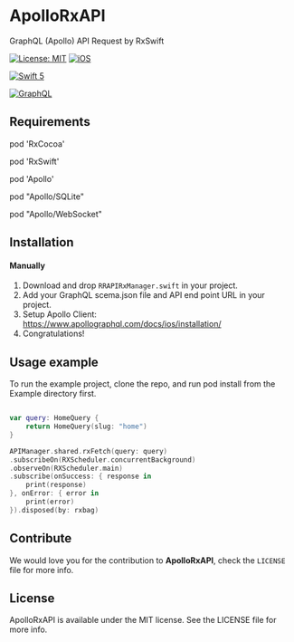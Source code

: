 # ApolloRxAPI
GraphQL (Apollo) API Request by RxSwift


[![License: MIT](https://img.shields.io/badge/license-MIT-green.svg?style=flat)](https://github.com/Jigneshmayani90/ApolloRxAPI/blob/main/LICENSE)
[![iOS](https://img.shields.io/badge/Platform-iOS-purpel.svg?style=flat)](https://developer.apple.com/ios/)

[![Swift 5](https://img.shields.io/badge/Swift-5-orange.svg?style=flat)](https://developer.apple.com/swift/)

[![GraphQL](https://img.shields.io/badge/GraphQL-purpel.svg?style=flat)](https://graphql.org/)

## Requirements

pod 'RxCocoa'

pod 'RxSwift'

pod 'Apollo' 

pod "Apollo/SQLite"

pod "Apollo/WebSocket"

## Installation

#### Manually
1. Download and drop ```RRAPIRxManager.swift``` in your project.
2. Add your GraphQL scema.json file and API end point URL in your project.
3. Setup Apollo Client: https://www.apollographql.com/docs/ios/installation/
4. Congratulations!  

## Usage example
To run the example project, clone the repo, and run pod install from the Example directory first.


```swift

var query: HomeQuery {
    return HomeQuery(slug: "home")
}

APIManager.shared.rxFetch(query: query)
.subscribeOn(RXScheduler.concurrentBackground)
.observeOn(RXScheduler.main)
.subscribe(onSuccess: { response in
    print(response)
}, onError: { error in
    print(error)
}).disposed(by: rxbag)

```

## Contribute

We would love you for the contribution to **ApolloRxAPI**, check the ``LICENSE`` file for more info.


## License

ApolloRxAPI is available under the MIT license. See the LICENSE file for more info.

